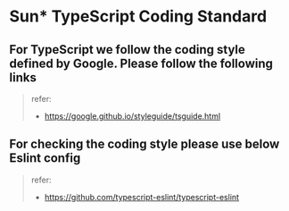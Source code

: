 # Sun* TypeScript Coding Standard

## For TypeScript we follow the coding style defined by Google. Please follow the following links

> refer:
> - https://google.github.io/styleguide/tsguide.html

## For checking the coding style please use below Eslint config
> refer:
> - https://github.com/typescript-eslint/typescript-eslint



